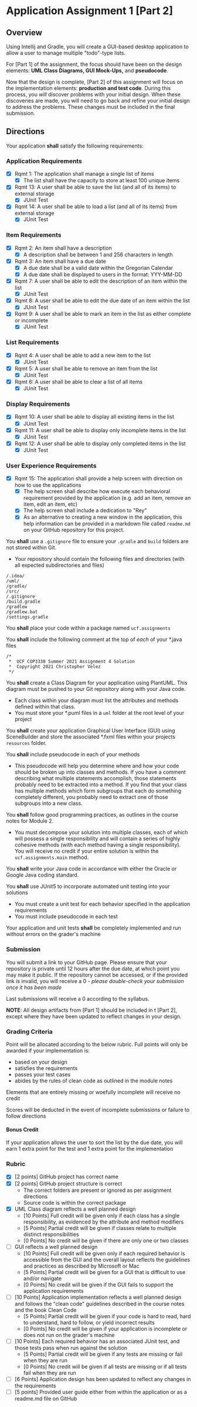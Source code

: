 # Application Assignment 1 [Part 2]

## Overview

Using Intellij and Gradle, you will create a GUI-based desktop application to allow a user to manage multiple "todo"-type lists.

For [Part 1] of the assignment, the focus should have been on the design elements: **UML Class Diagrams, GUI Mock-Ups,** and **pseudocode**.

Now that the design is complete, [Part 2] of this assignment will focus on the implementation elements: **production and test code**. During this process, you *will* discover problems with your initial design. When these discoveries are made, you will need to go back and refine your initial design to address the problems. These changes must be included in the final submission.

## Directions

Your application **shall** satisfy the following requirements:

### Application Requirements
- [x] Rqmt 1: The application shall manage a single list of items
    - [x] The list shall have the capacity to store at least 100 unique items
- [x] Rqmt 13: A user shall be able to save the list (and all of its items) to external storage
  - [x] JUnit Test
- [x] Rqmt 14: A user shall be able to load a list (and all of its items) from external storage
  - [x] JUnit Test

### Item Requirements
- [x] Rqmt 2: An item shall have a description
  - [x] A description shall be between 1 and 256 characters in length
- [x] Rqmt 3: An item shall have a due date
  - [x] A due date shall be a valid date within the Gregorian Calendar
  - [x] A due date shall be displayed to users in the format: YYY-MM-DD
  
- [x] Rqmt 7: A user shall be able to edit the description of an item within the list
  - [x] JUnit Test
- [x] Rqmt 8: A user shall be able to edit the due date of an item within the list
  - [x] JUnit Test
- [x] Rqmt 9: A user shall be able to mark an item in the list as either complete or incomplete
  - [x] JUnit Test

### List Requirements
- [x] Rqmt 4: A user shall be able to add a new item to the list
  - [x] JUnit Test
- [x] Rqmt 5: A user shall be able to remove an item from the list
  - [x] JUnit Test
- [x] Rqmt 6: A user shall be able to clear a list of all items
  - [x] JUnit Test

### Display Requirements
- [x] Rqmt 10: A user shall be able to display all existing items in the list
  - [x] JUnit Test
- [x] Rqmt 11: A user shall be able to display only incomplete items in the list
  - [x] JUnit Test
- [x] Rqmt 12: A user shall be able to display only completed items in the list
  - [x] JUnit Test
  
### User Experience Requirements
- [x] Rqmt 15: The application shall provide a help screen with direction on how to use the applications
    - [x] The help screen shall describe how execute each behavioral requirement provided by the application (e.g. add an item, remove an item, edit an item, etc)
    - [x] The help screen shall include a dedication to "Rey"
    - [x] As an alternative to creating a new window in the application, this help information can be provided in a markdown file called `readme.md` on your GitHub repository for this project.
    
You **shall** use a `.gitignore` file to ensure your `.gradle` and `build` folders are not stored within Git.
- Your repository should contain the following files and directories (with all expected subdirectories and files)

~~~
/.idea/
/uml/
/gradle/
/src/
/.gitignore
/build.gradle
/gradlew
/gradlew.bat
/settings.gradle
~~~

You **shall** place your code within a package named `ucf.assignments`

You **shall** include the following comment at the top of *each* of your *.java files
~~~
/*
 *  UCF COP3330 Summer 2021 Assignment 4 Solution
 *  Copyright 2021 Christopher Velez
 */
~~~

You **shall** create a Class Diagram for your application using PlantUML. This diagram must be pushed to your Git repository along with your Java code.
- Each class within your diagram must list the attributes and methods defined within that class.
- You must store your *.puml files in a `uml` folder at the root level of your project

You **shall** create your application Graphical User Interface (GUI) using SceneBuilder and store the associated *.fxml files within your projects `resources` folder.

You **shall** include pseudocode in each of your methods
- This pseudocode will help you determine where and how your code should be broken up into classes and methods. If you have a comment describing what multiple statements accomplish, those statements probably need to be extracted into a method. If you find that your class has multiple methods which form subgroups that each do something completely different, you probably need to extract one of those subgroups into a new class.

You **shall** follow good programming practices, as outlines in the course notes for Module 2.
- You must decompose your solution into multiple classes, each of which will possess a single responsibility and will contain a series of highly cohesive methods (with each method having a single responsibility). You will receive no credit if your entire solution is within the `ucf.assignments.main` method.

You **shall** write your Java code in accordance with either the Oracle or Google Java coding standard.

You **shall** use JUnit5 to incorporate automated unit testing into your solutions
- You must create a unit test for each behavior specified in the application requirements
- You must include pseudocode in each test

Your application and unit tests **shall** be completely implemented and run without errors on the grader's machine

### Submission
You will submit a link to your GitHub page. Please ensure that your repository is private until 12 hours after the due date, at which point you may make it public. 
If the repository cannot be accessed, or if the provided link is invalid, you will receive a 0 - *please double-check your submission once it has been made*

Last submissions will receive a 0 according to the syllabus.

**NOTE**: All design artifacts from [Part 1] should be included in t [Part 2], except where they have been updated to reflect changes in your design.

### Grading Criteria
Point will be allocated according to the below rubric. Full points will only be awarded if your implementation is:
- based on your design
- satisfies the requirements
- passes your test cases
- abides by the rules of clean code as outlined in the module notes

Elements that are entirely missing or woefully incomplete will receive no credit

Scores will be deducted in the event of incomplete submissions or failure to follow directions

#### Bonus Credit
If your application allows the user to sort the list by the due date, you will earn 1 extra point for the test and 1 extra point for the implementation

### Rubric

- [x] [2 points] GitHub project has correct name
- [x] [2 points] GitHub project structure is correct
    - The correct folders are present or ignored as per assignment directions
    - Source code is within the correct package
- [x] UML Class diagram reflects a well planned design
    - [10 Points] Full credit will be given only if each class has a single responsibility, as evidenced by the attribute and method modifiers
    - [5 Points] Partial credit will be given if classes relate to multiple distinct responsibilities
    - [0 Points] No credit will be given if there are only one or two classes
- [ ] GUI reflects a well planned design
    - [10 Points] Full credit will be given only if each required behavior is accessible from the GUI and the overall layout reflects the guidelines and practices as described by Microsoft or Mac
    - [5 Points] Partial credit will be given for a GUI that is difficult to use and/or navigate
    - [0 Points] No credit will be given if the GUI fails to support the application requirements
- [ ] [10 Points] Application implementation reflects a well planned design and follows the "clean code" guidelines described in the course notes and the book Clean Code
    - [5 Points] Partial credit will be given if your code is hard to read, hard to understand, hard to follow, or yield incorrect results
    - [0 Points] No credit will be given if your application is incomplete or does not run on the grader's machine
- [ ] [10 Points] Each required behavior has an associated JUnit test, and those tests pass when run against the solution 
    - [5 Points] Partial credit will be given if any tests are missing or fail when they are run
    - [0 Points] No credit will be given if all tests are missing or if all tests fail when they are run
- [ ] [6 Points] Application design has been updated to reflect any changes in the requirements
- [ ] [5 points] Provided user guide either from within the application or as a readme.md file on GitHub